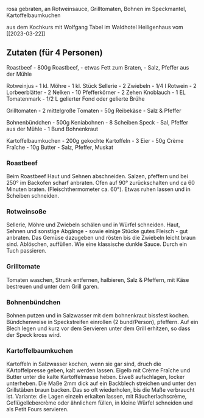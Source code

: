 
rosa gebraten, an Rotweinsauce, Grilltomaten, Bohnen im Speckmantel, Kartoffelbaumkuchen

aus dem Kochkurs mit Wolfgang Tabel im Waldhotel Heiligenhaus vom [[2023-03-22]]

## Zutaten (für 4 Personen)
Roastbeef
	- 800g Roastbeef,
	- etwas Fett zum Braten,
	- Salz, Pfeffer aus der Mühle

Rotweinjus
	- 1 kl. Möhre
	- 1 kl. Stück Sellerie
	- 2 Zwiebeln
	- 1/4 l Rotwein
	- 2 Lorbeerblätter
	- 2 Nelken
	- 10 Pfefferkörner
	- 2 Zehen Knoblauch
	- 1 EL Tomatenmark
	- 1/2 L gelierter Fond oder gelierte Brühe

Grilltomaten
	- 2 mittelgroße Tomaten
	- 50g Reibekäse
	- Salz & Pfeffer

Bohnenbündchen
	- 500g Keniabohnen
	- 8 Scheiben Speck
	- Sal, Pfeffer aus der Mühle
	- 1 Bund Bohnenkraut

Kartoffelbaumkuchen
	- 200g gekochte Kartoffeln
	- 3 Eier
	- 50g Crème Fraîche
	- 10g Butter
	- Salz, Pfeffer, Muskat

### Roastbeef
Beim Roastbeef Haut und Sehnen abschneiden. Salzen, pfeffern und bei 250° im Backofen scharf anbraten. Ofen auf 90° zurückschalten und ca 60 Minuten braten. (Fleischthermometer ca. 60°). Etwas ruhen lassen und in Scheiben schneiden.

### Rotweinsoße
Sellerie, Möhre und Zwiebeln schälen und in Würfel schneiden. Haut, Sehnen und sonstige Abgänge - sowie einige Stücke gutes Fleisch - gut anbraten. Das Gemüse dazugeben und rösten bis die Zwiebeln leicht braun sind. Ablöschen, auffüllen. Wie eine klassische dunkle Sauce. Durch ein Tuch passieren.

### Grilltomate
Tomaten waschen, Strunk entfernen, halbieren, Salz & Pfeffern, mit Käse bestreuen und unter dem Grill garen.

### Bohnenbündchen
Bohnen putzen und in Salzwasser mit dem bohnenkraut bissfest kochen. Bündchenweise in Speckstreifen einrollen (2 bund/Person), pfeffern. Auf ein Blech legen und kurz vor dem Servieren unter dem Grill erhitzen, so dass der Speck kross wird.

### Kartoffelbaumkuchen
Kartoffeln in Salzwasser kochen, wenn sie gar sind, druch die KArtoffelpresse geben, kalt werden lassen. Eigelb mit Crème Fraîche und Butter unter die kalte Kartoffelmasse heben. Eiweß aufschlagen, locker unterheben. Die Maße 2mm dick auf ein Backblech streichen und unter den Grillstäben braun backen. Das so oft wiederholen, bis die Maße verbraucht ist. Variante: die Lagen einzeln erkalten lassen, mit Räucherlachscrème, Geflügellebercrème oder ähnlichem füllen, in kleine Würfel schneiden und als Petit Fours servieren.
